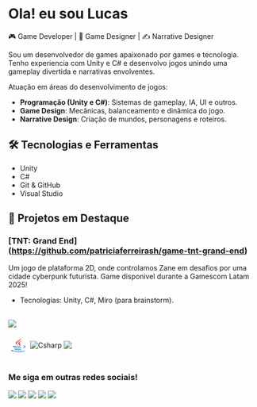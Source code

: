 # Ola! eu sou Lucas
🎮 Game Developer | 🎨 Game Designer | ✍️ Narrative Designer

Sou um desenvolvedor de games apaixonado por games e tecnologia. Tenho experiencia com Unity e C# e desenvolvo jogos unindo uma gameplay divertida e narrativas envolventes.

Atuação em áreas do desenvolvimento de jogos:
- **Programação (Unity e C#)**: Sistemas de gameplay, IA, UI e outros.
- **Game Design**: Mecânicas, balanceamento e dinâmica do jogo.
- **Narrative Design**: Criação de mundos, personagens e roteiros.
  
## 🛠️ Tecnologias e Ferramentas
- Unity
- C#
- Git & GitHub
- Visual Studio

## 📌 Projetos em Destaque
### [TNT: Grand End] (https://github.com/patriciaferreirash/game-tnt-grand-end)
Um jogo de plataforma 2D, onde controlamos Zane em desafios por uma cidade cyberpunk futurista. Game disponivel durante a Gamescom Latam 2025!
- Tecnologias: Unity, C#, Miro (para brainstorm).

<br>

<div>
  <img src="https://github-readme-stats.vercel.app/api/top-langs/?username=Luk3mm&layout=compact&theme=radical">
</div>

<div style="display: inline_block"><br>
  <img align="center" alt="Java" height="30" width="40" src="https://raw.githubusercontent.com/devicons/devicon/master/icons/java/java-original.svg">
  <img align="center" alt="Csharp" height="30" width="40" src="https://cdn.jsdelivr.net/gh/devicons/devicon@latest/icons/csharp/csharp-original.svg">
  <img align="center" src="https://cdn.jsdelivr.net/gh/devicons/devicon@latest/icons/unity/unity-plain-wordmark.svg">
</div>
 
 <br>
 
  ### Me siga em outras redes sociais!
 
<div> 
  <a href="https://www.youtube.com/@luk3mmorgan" target="_blank"><img src="https://img.shields.io/badge/YouTube-FF0000?style=for-the-badge&logo=youtube&logoColor=white" target="_blank"></a>
  <a href="https://instagram.com/lucaslukelight" target="_blank"><img src="https://img.shields.io/badge/-Instagram-%23E4405F?style=for-the-badge&logo=instagram&logoColor=white" target="_blank"></a>
 <a href="" target="_blank"><img src="https://img.shields.io/badge/Discord-7289DA?style=for-the-badge&logo=discord&logoColor=white" target="_blank"></a> 
  <a href = ""><img src="https://img.shields.io/badge/-Gmail-%23333?style=for-the-badge&logo=gmail&logoColor=white" target="_blank"></a>
  <a href="https://www.linkedin.com/in/lucas-mendes-65b46a254/" target="_blank"><img src="https://img.shields.io/badge/-LinkedIn-%230077B5?style=for-the-badge&logo=linkedin&logoColor=white" target="_blank"></a> 
</div>
